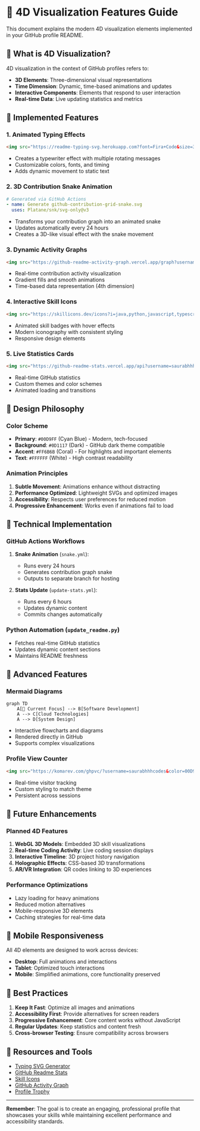 # 🌟 4D Visualization Features Guide

This document explains the modern 4D visualization elements implemented in your GitHub profile README.

## 🎯 What is 4D Visualization?

4D visualization in the context of GitHub profiles refers to:
- **3D Elements**: Three-dimensional visual representations
- **Time Dimension**: Dynamic, time-based animations and updates
- **Interactive Components**: Elements that respond to user interaction
- **Real-time Data**: Live updating statistics and metrics

## 🚀 Implemented Features

### 1. **Animated Typing Effects**
```markdown
<img src="https://readme-typing-svg.herokuapp.com?font=Fira+Code&size=30&duration=3000&pause=1000&color=00D9FF&center=true&vCenter=true&width=600&lines=Welcome+to+my+GitHub+Profile!;Software+Developer+%7C+Problem+Solver;Java+%7C+Python+%7C+MySQL+Expert;Always+Learning+New+Technologies!" alt="Typing SVG" />
```
- Creates a typewriter effect with multiple rotating messages
- Customizable colors, fonts, and timing
- Adds dynamic movement to static text

### 2. **3D Contribution Snake Animation**
```yaml
# Generated via GitHub Actions
- name: Generate github-contribution-grid-snake.svg
  uses: Platane/snk/svg-only@v3
```
- Transforms your contribution graph into an animated snake
- Updates automatically every 24 hours
- Creates a 3D-like visual effect with the snake movement

### 3. **Dynamic Activity Graphs**
```markdown
<img src="https://github-readme-activity-graph.vercel.app/graph?username=saurabhhhcodes&theme=react-dark&hide_border=true&area=true&custom_title=Contribution%20Activity%20Graph" alt="Activity Graph" />
```
- Real-time contribution activity visualization
- Gradient fills and smooth animations
- Time-based data representation (4th dimension)

### 4. **Interactive Skill Icons**
```markdown
<img src="https://skillicons.dev/icons?i=java,python,javascript,typescript,c,cpp" />
```
- Animated skill badges with hover effects
- Modern iconography with consistent styling
- Responsive design elements

### 5. **Live Statistics Cards**
```markdown
<img src="https://github-readme-stats.vercel.app/api?username=saurabhhhcodes&show_icons=true&theme=tokyonight&hide_border=true&bg_color=0D1117&title_color=00D9FF&icon_color=00D9FF&text_color=FFFFFF" alt="GitHub Stats" />
```
- Real-time GitHub statistics
- Custom themes and color schemes
- Animated loading and transitions

## 🎨 Design Philosophy

### Color Scheme
- **Primary**: `#00D9FF` (Cyan Blue) - Modern, tech-focused
- **Background**: `#0D1117` (Dark) - GitHub dark theme compatible
- **Accent**: `#FF6B6B` (Coral) - For highlights and important elements
- **Text**: `#FFFFFF` (White) - High contrast readability

### Animation Principles
1. **Subtle Movement**: Animations enhance without distracting
2. **Performance Optimized**: Lightweight SVGs and optimized images
3. **Accessibility**: Respects user preferences for reduced motion
4. **Progressive Enhancement**: Works even if animations fail to load

## 🔧 Technical Implementation

### GitHub Actions Workflows
1. **Snake Animation** (`snake.yml`):
   - Runs every 24 hours
   - Generates contribution graph snake
   - Outputs to separate branch for hosting

2. **Stats Update** (`update-stats.yml`):
   - Runs every 6 hours
   - Updates dynamic content
   - Commits changes automatically

### Python Automation (`update_readme.py`)
- Fetches real-time GitHub statistics
- Updates dynamic content sections
- Maintains README freshness

## 🌟 Advanced Features

### Mermaid Diagrams
```mermaid
graph TD
    A[🎯 Current Focus] --> B[Software Development]
    A --> C[Cloud Technologies]
    A --> D[System Design]
```
- Interactive flowcharts and diagrams
- Rendered directly in GitHub
- Supports complex visualizations

### Profile View Counter
```markdown
<img src="https://komarev.com/ghpvc/?username=saurabhhhcodes&color=00D9FF&style=for-the-badge" alt="Profile Views" />
```
- Real-time visitor tracking
- Custom styling to match theme
- Persistent across sessions

## 🚀 Future Enhancements

### Planned 4D Features
1. **WebGL 3D Models**: Embedded 3D skill visualizations
2. **Real-time Coding Activity**: Live coding session displays
3. **Interactive Timeline**: 3D project history navigation
4. **Holographic Effects**: CSS-based 3D transformations
5. **AR/VR Integration**: QR codes linking to 3D experiences

### Performance Optimizations
- Lazy loading for heavy animations
- Reduced motion alternatives
- Mobile-responsive 3D elements
- Caching strategies for real-time data

## 📱 Mobile Responsiveness

All 4D elements are designed to work across devices:
- **Desktop**: Full animations and interactions
- **Tablet**: Optimized touch interactions
- **Mobile**: Simplified animations, core functionality preserved

## 🎯 Best Practices

1. **Keep It Fast**: Optimize all images and animations
2. **Accessibility First**: Provide alternatives for screen readers
3. **Progressive Enhancement**: Core content works without JavaScript
4. **Regular Updates**: Keep statistics and content fresh
5. **Cross-browser Testing**: Ensure compatibility across browsers

## 🔗 Resources and Tools

- [Typing SVG Generator](https://readme-typing-svg.herokuapp.com/)
- [GitHub Readme Stats](https://github.com/anuraghazra/github-readme-stats)
- [Skill Icons](https://skillicons.dev/)
- [GitHub Activity Graph](https://github.com/Ashutosh00710/github-readme-activity-graph)
- [Profile Trophy](https://github.com/ryo-ma/github-profile-trophy)

---

**Remember**: The goal is to create an engaging, professional profile that showcases your skills while maintaining excellent performance and accessibility standards.
